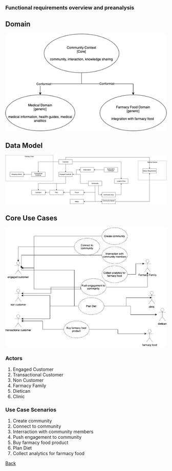 ### Functional requirements overview and preanalysis

## Domain

![ccore domains](../img/diagrams-Domains.png "Domains")

## Data Model

![conceptual data model](../img/diagrams-DataModel.png "DataModel")

## Core Use Cases

![use cases](../img/diagrams-UseCases.png "UseCases")

### Actors

1. Engaged Customer
1. Transactional Customer
1. Non Customer
1. Farmacy Family
1. Dietican
1. Clinic

### Use Case Scenarios

1. Create community
1. Connect to community
1. Interraction with community members
1. Push engagement to community
1. Buy farmacy food product
1. Plan Diet
1. Collect analytics for farmacy food

[Back](README.md)